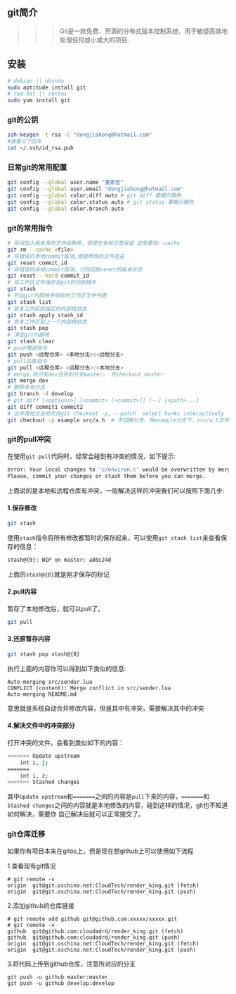 ## git简介

>>> Git是一款免费、开源的分布式版本控制系统，用于敏捷高效地处理任何或小或大的项目.

## 安装

```sh
# debian || ubuntu
sudo aptitude install git
# red hat || centos
sudo yum install git
```

### git的公钥

```sh
ssh-keygen -t rsa -C "dongjiahong@hotmail.com"
#接着三个回车
cat ~/.ssh/id_rsa.pub
```

### 日常git的常用配置

```sh
git config --global user.name "董家宏"
git config --global user.email "dongjiahong@hotmail.com"
git config --global color.diff auto # git diff 要顯示顏色
git config --global color.status auto # git status 要顯示顏色
git config --global color.branch auto
```

### git的常用指令
```sh
# 将误加入版本库的文件给删除，但是在本地还是保留 这里要加--cache
git rm --cache <file>
# 将错误的本地commit取消,但是修改的文件还在
git reset commit_id
# 将错误的本地commit取消，代码回到reset的版本状态
git reset --hard commit_id
# 将工作区文件保存在git的内部栈中
git stash
# 列出git内部栈中保存的工作区文件列表
git stash list
# 恢复工作区到指定的内部栈状态
git stash apply stash_id
# 恢复工作区到上一个内部栈状态
git stash pop
# 清空git内部栈
git stash clear
# push推送指令 
git push <远程仓库> <本地分支>:<远程分支>
# pull拉取指令
git pull <远程仓库> <远程分支>:<本地分支>
# merge,将分支dev合并到分支master， 先checkout master
git merge dev
# 删除本地分支
git branch -d develop
# git diff [<options>] [<commit> [<commit>]] [--] [<path>...]
git diff commit1 commit2
# 合并其他分支的文件git checkout -p, --patch  select hunks interactively
git checkout -p example src/a.h  # 不切换分支，将example分支下，src/a.h文件合并到本分支
```

### git的pull冲突
在使用`git pull`代码时，经常会碰到有冲突的情况，如下提示:

```sh
error: Your local changes to 'c/environ.c' would be overwritten by merge.  Aborting.
Please, commit your changes or stash them before you can merge.
```
上面说的是本地和远程仓库有冲突，一般解决这样的冲突我们可以按照下面几步:
#### 1.保存修改

```sh
git stash 
```

使用`stash`指令将所有修改都暂时的保存起来，可以使用`git stash list`来查看保存的信息：

```sh
stash@{0}: WIP on master: a80c24d
```

上面的`stash@{0}`就是刚才保存的标记

#### 2.pull内容
暂存了本地修改后，就可以pull了。

```sh
git pull
```

#### 3.还原暂存内容

```sh
git stash pop stash@{0}
```
执行上面的内容你可以得到如下类似的信息:

```
Auto-merging src/sender.lua
CONFLICT (content): Merge conflict in src/sender.lua
Auto-merging README.md
```
意思就是系统自动合并修改内容，但是其中有冲突，需要解决其中的冲突

#### 4.解决文件中的冲突部分
打开冲突的文件，会看到类似如下的内容：

```sh
<<<<<<< Update upstream
	int i, j;
======= 
	int i, z;
>>>>>>> Stashed changes
```

其中`Update upstream`和`=======`之间的内容是`pull`下来的内容，`=======`和`Stashed
changes`之间的内容就是本地修改的内容，碰到这样的情况，git也不知道如何解决，需要你
自己解决后就可以正常提交了。

### git仓库迁移
如果你有项目本来在gitos上，但是现在想github上可以使用如下流程

1.查看现有git情况
```
# git remote -v
origin	git@git.oschina.net:CloudTech/render_king.git (fetch)
origin	git@git.oschina.net:CloudTech/render_king.git (push)
```

2.添加github的仓库链接
```
# git remote add github git@github.com:xxxxx/xxxxx.git
# git remote -v 
github	git@github.com:cloudadrd/render_king.git (fetch)
github	git@github.com:cloudadrd/render_king.git (push)
origin	git@git.oschina.net:CloudTech/render_king.git (fetch)
origin	git@git.oschina.net:CloudTech/render_king.git (push)
```

3.将代码上传到github仓库，注意所对应的分支
```
git push -u github master:master
git push -u github develop:develop
```
